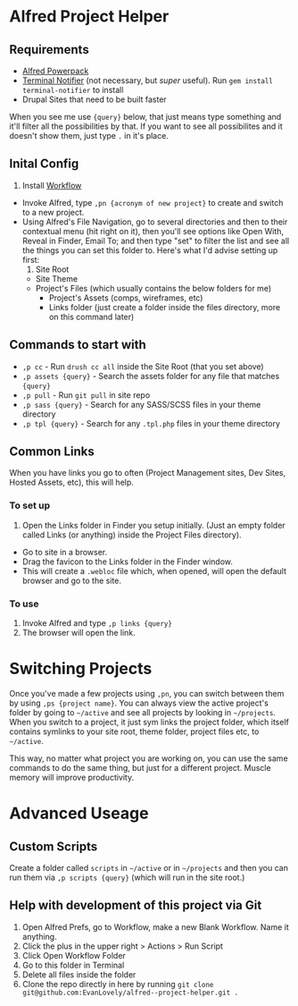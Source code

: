 # Alfred Project Helper

## Requirements

- [Alfred Powerpack](http://www.alfredapp.com/)
- [Terminal Notifier](https://github.com/alloy/terminal-notifier) (not necessary, but *super* useful). Run `gem install terminal-notifier` to install
- Drupal Sites that need to be built faster

When you see me use `{query}` below, that just means type something and it'll filter all the possibilities by that. If you want to see all possibilites and it doesn't show them, just type `.` in it's place.

## Inital Config

1. Install [Workflow](https://github.com/EvanLovely/alfred--project-helper/blob/master/Project%20Helper.alfredworkflow)
- Invoke Alfred, type `,pn {acronym of new project}` to create and switch to a new project.
- Using Alfred's File Navigation, go to several directories and then to their contextual menu (hit right on it), then you'll see options like Open With, Reveal in Finder, Email To; and then type "set" to filter the list and see all the things you can set this folder to. Here's what I'd advise setting up first:
    1. Site Root
    - Site Theme
    - Project's Files (which usually contains the below folders for me)
        - Project's Assets (comps, wireframes, etc)
        - Links folder (just create a folder inside the files directory, more on this command later)


## Commands to start with

- `,p cc` - Run `drush cc all` inside the Site Root (that you set above)
- `,p assets {query}` - Search the assets folder for any file that matches `{query}`
- `,p pull` - Run `git pull` in site repo
- `,p sass {query}` - Search for any SASS/SCSS files in your theme directory
- `,p tpl {query}` - Search for any `.tpl.php` files in your theme directory


## Common Links

When you have links you go to often (Project Management sites, Dev Sites, Hosted Assets, etc), this will help. 


### To set up

1. Open the Links folder in Finder you setup initially. (Just an empty folder called Links (or anything) inside the Project Files directory).
- Go to site in a browser.
- Drag the favicon to the Links folder in the Finder window. 
- This will create a `.webloc` file which, when opened, will open the default browser and go to the site.

### To use

1. Invoke Alfred and type `,p links {query}`
2. The browser will open the link.


# Switching Projects

Once you've made a few projects using `,pn`, you can switch between them by using `,ps {project name}`. You can always view the active project's folder by going to `~/active` and see all projects by looking in `~/projects`. When you switch to a project, it just sym links the project folder, which itself contains symlinks to your site root, theme folder, project files etc, to `~/active`. 

This way, no matter what project you are working on, you can use the same commands to do the same thing, but just for a different project. Muscle memory will improve productivity.


# Advanced Useage

## Custom Scripts

Create a folder called `scripts` in `~/active` or in `~/projects` and then you can run them via `,p scripts {query}` (which will run in the site root.)

## Help with development of this project via Git

1. Open Alfred Prefs, go to Workflow, make a new Blank Workflow. Name it anything.
2. Click the plus in the upper right > Actions > Run Script
3. Click Open Workflow Folder
4. Go to this folder in Terminal
5. Delete all files inside the folder
6. Clone the repo directly in here by running `git clone git@github.com:EvanLovely/alfred--project-helper.git .`